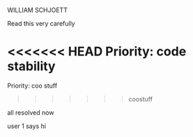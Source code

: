 WILLIAM SCHJOETT

Read this very carefully

<<<<<<< HEAD
Priority: code stability
=======
Priority: coo stuff
>>>>>>> coostuff

all resolved now

user 1 says hi
